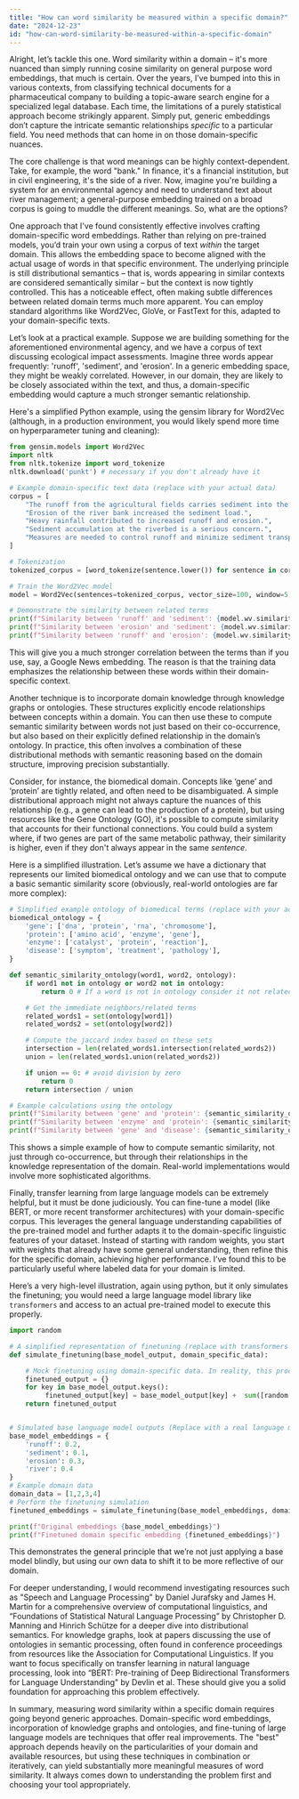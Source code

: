 ```yaml
---
title: "How can word similarity be measured within a specific domain?"
date: "2024-12-23"
id: "how-can-word-similarity-be-measured-within-a-specific-domain"
---
```


Alright, let’s tackle this one. Word similarity within a domain – it's more nuanced than simply running cosine similarity on general purpose word embeddings, that much is certain. Over the years, I’ve bumped into this in various contexts, from classifying technical documents for a pharmaceutical company to building a topic-aware search engine for a specialized legal database. Each time, the limitations of a purely statistical approach become strikingly apparent. Simply put, generic embeddings don’t capture the intricate semantic relationships *specific* to a particular field. You need methods that can home in on those domain-specific nuances.

The core challenge is that word meanings can be highly context-dependent. Take, for example, the word "bank." In finance, it's a financial institution, but in civil engineering, it's the side of a river. Now, imagine you're building a system for an environmental agency and need to understand text about river management; a general-purpose embedding trained on a broad corpus is going to muddle the different meanings. So, what are the options?

One approach that I've found consistently effective involves crafting domain-specific word embeddings. Rather than relying on pre-trained models, you’d train your own using a corpus of text *within* the target domain. This allows the embedding space to become aligned with the actual usage of words in that specific environment. The underlying principle is still distributional semantics – that is, words appearing in similar contexts are considered semantically similar – but the context is now tightly controlled. This has a noticeable effect, often making subtle differences between related domain terms much more apparent. You can employ standard algorithms like Word2Vec, GloVe, or FastText for this, adapted to your domain-specific texts.

Let’s look at a practical example. Suppose we are building something for the aforementioned environmental agency, and we have a corpus of text discussing ecological impact assessments. Imagine three words appear frequently: 'runoff', 'sediment', and 'erosion'. In a generic embedding space, they might be weakly correlated. However, in our domain, they are likely to be closely associated within the text, and thus, a domain-specific embedding would capture a much stronger semantic relationship.

Here's a simplified Python example, using the gensim library for Word2Vec (although, in a production environment, you would likely spend more time on hyperparameter tuning and cleaning):

```python
from gensim.models import Word2Vec
import nltk
from nltk.tokenize import word_tokenize
nltk.download('punkt') # necessary if you don't already have it

# Example domain-specific text data (replace with your actual data)
corpus = [
    "The runoff from the agricultural fields carries sediment into the river.",
    "Erosion of the river bank increased the sediment load.",
    "Heavy rainfall contributed to increased runoff and erosion.",
    "Sediment accumulation at the riverbed is a serious concern.",
    "Measures are needed to control runoff and minimize sediment transport."
]

# Tokenization
tokenized_corpus = [word_tokenize(sentence.lower()) for sentence in corpus]

# Train the Word2Vec model
model = Word2Vec(sentences=tokenized_corpus, vector_size=100, window=5, min_count=1, workers=4)

# Demonstrate the similarity between related terms
print(f"Similarity between 'runoff' and 'sediment': {model.wv.similarity('runoff', 'sediment')}")
print(f"Similarity between 'erosion' and 'sediment': {model.wv.similarity('erosion', 'sediment')}")
print(f"Similarity between 'runoff' and 'erosion': {model.wv.similarity('runoff', 'erosion')}")
```

This will give you a much stronger correlation between the terms than if you use, say, a Google News embedding. The reason is that the training data emphasizes the relationship between these words within their domain-specific context.

Another technique is to incorporate domain knowledge through knowledge graphs or ontologies. These structures explicitly encode relationships between concepts within a domain. You can then use these to compute semantic similarity between words not just based on their co-occurrence, but also based on their explicitly defined relationship in the domain’s ontology. In practice, this often involves a combination of these distributional methods with semantic reasoning based on the domain structure, improving precision substantially.

Consider, for instance, the biomedical domain. Concepts like ‘gene’ and ‘protein’ are tightly related, and often need to be disambiguated. A simple distributional approach might not always capture the nuances of this relationship (e.g., a gene can lead to the production of a protein), but using resources like the Gene Ontology (GO), it's possible to compute similarity that accounts for their functional connections. You could build a system where, if two genes are part of the same metabolic pathway, their similarity is higher, even if they don't always appear in the same *sentence*.

Here is a simplified illustration. Let’s assume we have a dictionary that represents our limited biomedical ontology and we can use that to compute a basic semantic similarity score (obviously, real-world ontologies are far more complex):

```python
# Simplified example ontology of biomedical terms (replace with your actual ontology)
biomedical_ontology = {
    'gene': ['dna', 'protein', 'rna', 'chromosome'],
    'protein': ['amino acid', 'enzyme', 'gene'],
    'enzyme': ['catalyst', 'protein', 'reaction'],
    'disease': ['symptom', 'treatment', 'pathology'],
}

def semantic_similarity_ontology(word1, word2, ontology):
    if word1 not in ontology or word2 not in ontology:
        return 0 # If a word is not in ontology consider it not related

    # Get the immediate neighbors/related terms
    related_words1 = set(ontology[word1])
    related_words2 = set(ontology[word2])

    # Compute the jaccard index based on these sets
    intersection = len(related_words1.intersection(related_words2))
    union = len(related_words1.union(related_words2))

    if union == 0: # avoid division by zero
        return 0
    return intersection / union

# Example calculations using the ontology
print(f"Similarity between 'gene' and 'protein': {semantic_similarity_ontology('gene', 'protein', biomedical_ontology)}")
print(f"Similarity between 'enzyme' and 'protein': {semantic_similarity_ontology('enzyme', 'protein', biomedical_ontology)}")
print(f"Similarity between 'gene' and 'disease': {semantic_similarity_ontology('gene', 'disease', biomedical_ontology)}")
```

This shows a simple example of how to compute semantic similarity, not just through co-occurrence, but through their relationships in the knowledge representation of the domain. Real-world implementations would involve more sophisticated algorithms.

Finally, transfer learning from large language models can be extremely helpful, but it must be done judiciously. You can fine-tune a model (like BERT, or more recent transformer architectures) with your domain-specific corpus. This leverages the general language understanding capabilities of the pre-trained model and further adapts it to the domain-specific linguistic features of your dataset. Instead of starting with random weights, you start with weights that already have some general understanding, then refine this for the specific domain, achieving higher performance. I’ve found this to be particularly useful where labeled data for your domain is limited.

Here’s a very high-level illustration, again using python, but it only simulates the finetuning; you would need a large language model library like `transformers` and access to an actual pre-trained model to execute this properly.

```python
import random

# A simplified representation of finetuning (replace with transformers and your data)
def simulate_finetuning(base_model_output, domain_specific_data):

    # Mock finetuning using domain-specific data. In reality, this process is more complex
    finetuned_output = {}
    for key in base_model_output.keys():
         finetuned_output[key] = base_model_output[key] +  sum([random.uniform(-0.1, 0.1) for _ in range(len(domain_specific_data))])/len(domain_specific_data) # apply a fictional small delta.
    return finetuned_output


# Simulated base language model outputs (Replace with a real language model's output)
base_model_embeddings = {
    'runoff': 0.2,
    'sediment': 0.1,
    'erosion': 0.3,
    'river': 0.4
}
# Example domain data
domain_data = [1,2,3,4]
# Perform the finetuning simulation
finetuned_embeddings = simulate_finetuning(base_model_embeddings, domain_data)

print(f"Original embeddings {base_model_embeddings}")
print(f"Finetuned domain specific embedding {finetuned_embeddings}")

```

This demonstrates the general principle that we’re not just applying a base model blindly, but using our own data to shift it to be more reflective of our domain.

For deeper understanding, I would recommend investigating resources such as "Speech and Language Processing" by Daniel Jurafsky and James H. Martin for a comprehensive overview of computational linguistics, and “Foundations of Statistical Natural Language Processing” by Christopher D. Manning and Hinrich Schütze for a deeper dive into distributional semantics. For knowledge graphs, look at papers discussing the use of ontologies in semantic processing, often found in conference proceedings from resources like the Association for Computational Linguistics. If you want to focus specifically on transfer learning in natural language processing, look into “BERT: Pre-training of Deep Bidirectional Transformers for Language Understanding" by Devlin et al. These should give you a solid foundation for approaching this problem effectively.

In summary, measuring word similarity within a specific domain requires going beyond generic approaches. Domain-specific word embeddings, incorporation of knowledge graphs and ontologies, and fine-tuning of large language models are techniques that offer real improvements. The "best" approach depends heavily on the particularities of your domain and available resources, but using these techniques in combination or iteratively, can yield substantially more meaningful measures of word similarity. It always comes down to understanding the problem first and choosing your tool appropriately.

